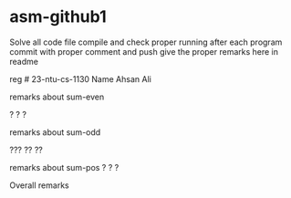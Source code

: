 # asm-github1

Solve all code file 
compile and check proper running
after each program commit with proper comment and push
give the proper remarks here in readme


reg # 23-ntu-cs-1130  Name Ahsan Ali



remarks about sum-even

?
?
?



remarks about sum-odd

???
??
??

remarks about sum-pos
?
?
?


Overall remarks

